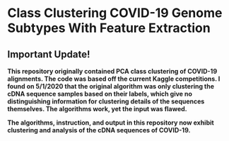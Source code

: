 # Class Clustering COVID-19 Genome Subtypes With Feature Extraction

## Important Update!
**This repository originally contained PCA class clustering of COVID-19 alignments. The code was based off the current Kaggle competitions. I found on 5/1/2020 that the original algorithm was only clustering the cDNA sequence samples based on their labels, which give no distinguishing information for clustering details of the sequences themselves. The algorithms work, yet the input was flawed.** 

**The algorithms, instruction, and output in this repository now exhibit clustering and analysis of the cDNA sequences of COVID-19.**

